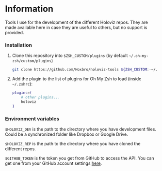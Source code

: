 # Information

Tools I use for the development of the different Holoviz repos. They are made available here in case they are
useful to others, but no support is provided.

### Installation

1. Clone this repository into `$ZSH_CUSTOM/plugins` (by default `~/.oh-my-zsh/custom/plugins`)

   ```sh
   git clone https://github.com/Hoxbro/holoviz-tools ${ZSH_CUSTOM:-~/.oh-my-zsh/custom}/plugins/holoviz
   ```

2. Add the plugin to the list of plugins for Oh My Zsh to load (inside `~/.zshrc`):

   ```sh
   plugins=(
       # other plugins...
       holoviz
   )
   ```

### Environment variables

`$HOLOVIZ_DEV` is the path to the directory where you have development files. Could be a synchronized folder
like Dropbox or Google Drive.

`$HOLOVIZ_REP` is the path to the directory where you have cloned the different repos.

`$GITHUB_TOKEN` is the token you get from GitHub to access the API. You can get one from your GitHub account
settings
[here](https://docs.github.com/en/authentication/keeping-your-account-and-data-secure/managing-your-personal-access-tokens#creating-a-fine-grained-personal-access-token).
